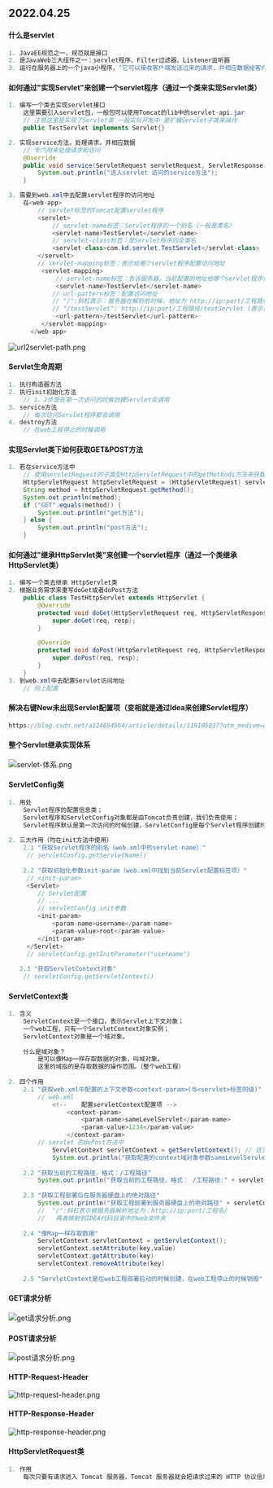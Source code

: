 ## 2022.04.25

#### 什么是servlet

```java
1. JavaEE规范之一，规范就是接口
2. 是JavaWeb三大组件之一：servlet程序、Filter过滤器、Listener监听器
3. 运行在服务器上的一个java小程序，"它可以接收客户端发送过来的请求，并相应数据给客户端"
```

#### 如何通过"实现Servlet"来创建一个servlet程序（通过一个类来实现Servlet类）

```java
1. 编写一个类去实现servlet接口 
    这里需要引入servlet包，一般包可以使用Tomcat的lib中的servlet-api.jar
    // 注意这里是实现了Servlet类 一般实际开发中 是扩展Servlet子类来操作
    public TestServlet implements Servlet{}

2. 实现service方法，处理请求，并相应数据
    // 专门用来处理请求和访问
    @Override
    public void service(ServletRequest servletRequest, ServletResponse servletResponse) throws ServletException, IOException {
        System.out.println("进入servlet 访问的service方法");
    }

3. 需要到web.xml中去配置servlet程序的访问地址
    在<web-app>
    	// servlet标签的Tomcat配置servlet程序
    	<servlet>
    		// servlet-name标签：Servlet程序的一个别名（一般是类名）
    		<servlet-name>TestServlet</servlet-name>
   			// servlet-class标签：是Servlet程序的全类名
    		<servlet-class>com.kd.servlet.TestServlet</servlet-class>
    	</servelt>
        // servlet-mapping标签：表示给哪个servlet程序配置访问地址        
         <servlet-mapping>
             // servlet-name标签：告诉服务器，当前配置的地址给哪个servlet程序使用一般与上面的servlet-name配置项一致   
             <servlet-name>TestServlet</servlet-name>
            // url-pattern标签：配置访问地址 
            // "/":斜杠表示：服务器在解析的时候，地址为 http://ip:port/工程路径 (其中工程路径在Tomcat之前配置的application context值)
            // "/testServlet": http://ip:port/工程路径/testServlet (表示调用servlet-name中配置的Servlet程序)
             <url-pattern>/testServlet</url-pattern>
         </servlet-mapping>
      </web-app>
```

![url2servlet-path.png](https://s2.loli.net/2022/04/25/bH3wjoPC4WMgNsx.png)

#### Servlet生命周期

```java
1. 执行构造器方法
2. 执行init初始化方法
	// 1、2步是在第一次访问的时候创建Servlet会调用
3. service方法
    // 每次访问Servlet程序都会调用
4. destroy方法
    // 在web工程停止的时候调用
```

#### 实现Servlet类下如何获取GET&POST方法

```java
1. 若在service方法中
	// 使用servletRequest的子类型HttpServletRequest中的getMethods方法来获取到底是get请求还是post请求
    HttpServletRequest httpServletRequest = (HttpServletRequest) servletRequest;
    String method = httpServletRequest.getMethod();
    System.out.println(method);
    if ("GET".equals(method)) {
    	System.out.println("get方法");
    } else {
    	System.out.println("post方法");
 	}
```

#### 如何通过"继承HttpServlet类"来创建一个servlet程序（通过一个类继承HttpServlet类）

```java
1. 编写一个类去继承 HttpServlet类
2. 根据业务需求来重写doGet或者doPost方法
    public class TestHttpServlet extends HttpServlet {
        @Override
        protected void doGet(HttpServletRequest req, HttpServletResponse resp) throws ServletException, IOException {
            super.doGet(req, resp);
        }

        @Override
        protected void doPost(HttpServletRequest req, HttpServletResponse resp) throws ServletException, IOException {
            super.doPost(req, resp);
        }
	}
3. 到web.xml中去配置Servlet访问地址    
    // 同上配置
```

#### 解决右键New未出现Servlet配置项（变相就是通过Idea来创建Servlet程序）

```java
https://blog.csdn.net/a124654564/article/details/119105837?utm_medium=distribute.pc_relevant.none-task-blog-2~default~baidujs_baidulandingword~default-0.pc_relevant_paycolumn_v3&spm=1001.2101.3001.4242.1&utm_relevant_index=3
```

#### 整个Servlet继承实现体系

![servlet-体系.png](https://s2.loli.net/2022/04/25/HwiOcze86v73RhB.png)

#### ServletConfig类

```java
1. 用处
    Servlet程序的配置信息类；
    Servlet程序和ServletConfig对象都是由Tomcat负责创建，我们负责使用；
    Servlet程序默认是第一次访问的时候创建，ServletConfig是每个Servlet程序创建时，就创建一个对应的ServletConfig对象。
    
2. 三大作用（均在init方法中使用）
    2.1 "获取Servlet程序的别名（web.xml中的servlet-name）"
     // servletConfig.getServletName()
    
    2.2 "获取初始化参数init-param（web.xml中找到当前Servlet配置标签项）"
     // <init-param>
     <Servlet>
     	// Servlet配置
    	// ...
    	// servletConfig init参数
    	<init-param>
    		<param-name>username</param-name>
    		<param-value>root</param-value>
    	</init-param>
     </Servlet>
     // servletConfig.getInitParameter("username")
    
   2.3 "获取ServletContext对象"
    // servletConfig.getServletContext()
```

#### ServletContext类

```java
1. 含义
    ServletContext是一个接口，表示Servlet上下文对象；
    一个web工程，只有一个ServletContext对象实例；
    ServletContext对象是一个域对象。
    
    什么是域对象？
    	是可以像Map一样存取数据的对象，叫域对象。
    	这里的域指的是存取数据的操作范围。（整个web工程）
    
2. 四个作用
    2.1 "获取web.xml中配置的上下文参数<context-param>(与<servlet>标签同级)"
    	// web.xml
    		<!--    配置servletContext配置项 -->
                <context-param>
                    <param-name>sameLevelServlet</param-name>
                    <param-value>1234</param-value>
                </context-param>
        // servlet 的doPost方法中
    		ServletContext servletContext = getServletContext(); // 这里我直接使用getServletContext()方法 该方法在GenericServlet抽象类当中
        	System.out.println("获取配置的context域对象参数sameLevelServlet的值" + servletContext.getInitParameter("sameLevelServlet")); // 特别需要注意获取context-param参数也使用getInitParameter方法 但注意不能得到init-param配置项
    
    2.2 "获取当前的工程路径，格式：/工程路径"
        System.out.println("获取当前的工程路径，格式： /工程路径:" + servletContext.getContextPath()); // 若在本地则同Tomcat中Deployment中的Application context设置相同，也等于url路径中端口号后面到Servlet名称前内容
    
    2.3 "获取工程部署后在服务器硬盘上的绝对路径"
        System.out.println("获取工程部署到服务器硬盘上的绝对路径" + servletContext.getRealPath("/"));
	    //	"/":斜杠表示被服务器解析地址为：http://ip:port/工程名/
        //   再者映射到IDEA代码目录中的web文件夹
    
    2.4 "像Map一样存取数据"
        ServletContext servletContext = getServletContext();
	    servletContext.setAttribute(key,value)
        servletContext.getAttribute(key)
        servletContext.removeAttribute(key)
    
    2.5 "ServletContext是在web工程部署启动的时候创建，在web工程停止的时候销毁"        
```

#### GET请求分析

![get请求分析.png](https://s2.loli.net/2022/04/26/wVMGHXkFvbTiAxn.png)

#### POST请求分析

![post请求分析.png](https://s2.loli.net/2022/04/26/mr9WG3eiDCPbOg4.png)

#### HTTP-Request-Header

![http-request-header.png](https://s2.loli.net/2022/04/26/yUFGtA9Y4wsJvC1.png)

#### HTTP-Response-Header

![http-response-header.png](https://s2.loli.net/2022/04/26/KCPQTNl7E1Z9zRv.png)

#### HttpServletRequest类

```java
1. 作用
    每次只要有请求进入 Tomcat 服务器，Tomcat 服务器就会把请求过来的 HTTP 协议信息解析好封装到 Request 对象中。然后传递到 service 方法（doGet 和 doPost）中给我们使用。我们可以通过 HttpServletRequest 对象，获取到所有请求的信息。
```

